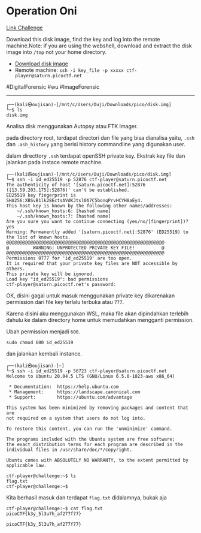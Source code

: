 # Operation Oni
[Link Challenge](https://play.picoctf.org/practice/challenge/284)

Download this disk image, find the key and log into the remote machine.Note: if you are using the webshell, download and extract the disk image into `/tmp` not your home directory.
- [Download disk image](https://artifacts.picoctf.net/c/71/disk.img.gz)
- Remote machine: `ssh -i key_file -p xxxxx ctf-player@saturn.picoctf.net`

#DigitalForensic #wu #ImageForensic 
___
```
┌──(kali㉿oujisan)-[/mnt/c/Users/Ouji/Downloads/pico/disk.img]
└─$ ls
disk.img
```

Analisa disk menggunakan Autopsy atau FTK Imager.

pada directory root, terdapat directori dan file yang bisa dianalisa yaitu, `.ssh` dan `.ash_history` yang berisi history commandline yang digunakan user.

dalam directtory `.ssh` terdapat openSSH private key. Ekstrak key file dan jalankan pada instace remote machine.

```
┌──(kali㉿oujisan)-[/mnt/c/Users/Ouji/Downloads/pico/disk.img]
└─$ ssh -i id_ed25519 -p 52876 ctf-player@saturn.picoctf.net
The authenticity of host '[saturn.picoctf.net]:52876 ([13.59.203.175]:52876)' can't be established.
ED25519 key fingerprint is SHA256:XBSvB1lk28EctsAVdKJtsl0A7C5bonqPrvHCYH8aEy4.
This host key is known by the following other names/addresses:
    ~/.ssh/known_hosts:6: [hashed name]
    ~/.ssh/known_hosts:7: [hashed name]
Are you sure you want to continue connecting (yes/no/[fingerprint])? yes
Warning: Permanently added '[saturn.picoctf.net]:52876' (ED25519) to the list of known hosts.
@@@@@@@@@@@@@@@@@@@@@@@@@@@@@@@@@@@@@@@@@@@@@@@@@@@@@@@@@@@
@         WARNING: UNPROTECTED PRIVATE KEY FILE!          @
@@@@@@@@@@@@@@@@@@@@@@@@@@@@@@@@@@@@@@@@@@@@@@@@@@@@@@@@@@@
Permissions 0777 for 'id_ed25519' are too open.
It is required that your private key files are NOT accessible by others.
This private key will be ignored.
Load key "id_ed25519": bad permissions
ctf-player@saturn.picoctf.net's password:
```

OK, disini gagal untuk masuk menggunakan private key dikarenakan permission dari file key terlalu terbuka atau `777`. 

Karena disini aku menggunakan WSL, maka file akan dipindahkan terlebih dahulu ke dalam directory home untuk memudahkan mengganti permission.

Ubah permission menjadi `600`. 
```
sudo chmod 600 id_ed25519
```

dan jalankan kembali instance.
```
┌──(kali㉿oujisan)-[~]
└─$ ssh -i id_ed25519 -p 56723 ctf-player@saturn.picoctf.net
Welcome to Ubuntu 20.04.5 LTS (GNU/Linux 6.5.0-1023-aws x86_64)

 * Documentation:  https://help.ubuntu.com
 * Management:     https://landscape.canonical.com
 * Support:        https://ubuntu.com/advantage

This system has been minimized by removing packages and content that are
not required on a system that users do not log into.

To restore this content, you can run the 'unminimize' command.

The programs included with the Ubuntu system are free software;
the exact distribution terms for each program are described in the
individual files in /usr/share/doc/*/copyright.

Ubuntu comes with ABSOLUTELY NO WARRANTY, to the extent permitted by
applicable law.

ctf-player@challenge:~$ ls
flag.txt
ctf-player@challenge:~$
```

Kita berhasil masuk dan terdapat `flag.txt` didalamnya, bukak aja
```
ctf-player@challenge:~$ cat flag.txt
picoCTF{k3y_5l3u7h_af277f77}
```

```
picoCTF{k3y_5l3u7h_af277f77}
```